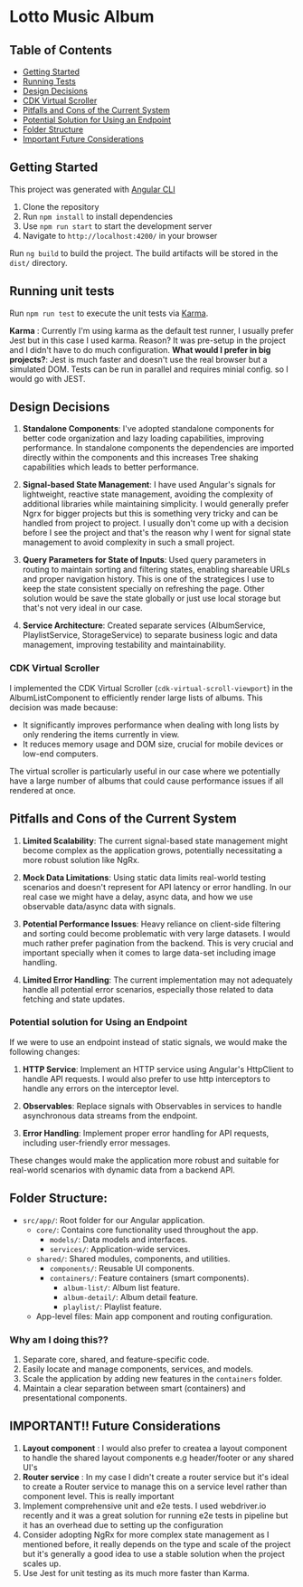 # Lotto Music Album 

## Table of Contents
- [Getting Started](#getting-started)
- [Running Tests](#to-run-the-tests)
- [Design Decisions](#design-decisions)
- [CDK Virtual Scroller](#cdk-virtual-scroller)
- [Pitfalls and Cons of the Current System](#pitfalls-and-cons-of-the-current-system)
- [Potential Solution for Using an Endpoint](#potential-solution-for-using-an-endpoint)
- [Folder Structure](#folder-structure)
- [Important Future Considerations](#future-considerations)


## Getting Started

This project was generated with [Angular CLI](https://github.com/angular/angular-cli)



1. Clone the repository
2. Run `npm install` to install dependencies
3. Use `npm run start` to start the development server
4. Navigate to `http://localhost:4200/` in your browser

Run `ng build` to build the project. The build artifacts will be stored in the `dist/` directory.

## Running unit tests

Run `npm run test` to execute the unit tests via [Karma](https://karma-runner.github.io).

 **Karma** : Currently I'm using karma as the default test runner, I usually prefer Jest but in this case I used karma. Reason? It was pre-setup in the project and I didn't have to do much configuration. 
 **What would I prefer in big projects?**: Jest is much faster and doesn't use the real browser but a simulated DOM. Tests can be run in parallel and requires minial config. so I would go with JEST.

## Design Decisions

1. **Standalone Components**: I've adopted standalone components for better code organization and lazy loading capabilities, improving performance. In standalone components the dependencies are imported directly within the components and this increases Tree shaking capabilities which leads to better performance.

2. **Signal-based State Management**: I have used Angular's signals for lightweight, reactive state management, avoiding the complexity of additional libraries while maintaining simplicity. I would generally prefer Ngrx for bigger projects but this is something very tricky and can be handled from project to project. I usually don't come up with a decision before I see the project and that's the reason why I went for signal state management to avoid complexity in such a small project. 

3. **Query Parameters for State of Inputs**: Used query parameters in routing to maintain sorting and filtering states, enabling shareable URLs and proper navigation history. This is one of the strategices I use to keep the state consistent specially on refreshing the page. Other solution would be save the state globally or just use local storage but that's not very ideal in our case.

4. **Service Architecture**: Created separate services (AlbumService, PlaylistService, StorageService) to separate business logic and data management, improving testability and maintainability.

### CDK Virtual Scroller

I implemented the CDK Virtual Scroller (`cdk-virtual-scroll-viewport`) in the AlbumListComponent to efficiently render large lists of albums. This decision was made because:

- It significantly improves performance when dealing with long lists by only rendering the items currently in view.
- It reduces memory usage and DOM size, crucial for mobile devices or low-end computers.

The virtual scroller is particularly useful in our case where we potentially have a large number of albums that could cause performance issues if all rendered at once.

## Pitfalls and Cons of the Current System

1. **Limited Scalability**: The current signal-based state management might become complex as the application grows, potentially necessitating a more robust solution like NgRx.

2. **Mock Data Limitations**: Using static data limits real-world testing scenarios and doesn't represent for API latency or error handling. In our real case we might have a delay, async data, and how we use observable data/async data with signals. 

4. **Potential Performance Issues**: Heavy reliance on client-side filtering and sorting could become problematic with very large datasets. I would much rather prefer pagination from the backend. This is very crucial and important specially when it comes to large data-set including image handling.

5. **Limited Error Handling**: The current implementation may not adequately handle all potential error scenarios, especially those related to data fetching and state updates.

### Potential solution for Using an Endpoint

If we were to use an endpoint instead of static signals, we would make the following changes:

1. **HTTP Service**: Implement an HTTP service using Angular's HttpClient to handle API requests. I would also prefer to use http interceptors to handle any errors on the interceptor level.

2. **Observables**: Replace signals with Observables in services to handle asynchronous data streams from the endpoint.

3. **Error Handling**: Implement proper error handling for API requests, including user-friendly error messages.

These changes would make the application more robust and suitable for real-world scenarios with dynamic data from a backend API.

## Folder Structure:

- `src/app/`: Root folder for our Angular application.
  - `core/`: Contains core functionality used throughout the app.
    - `models/`: Data models and interfaces.
    - `services/`: Application-wide services.
  - `shared/`: Shared modules, components, and utilities.
    - `components/`: Reusable UI components.
    - `containers/`: Feature containers (smart components).
      - `album-list/`: Album list feature.
      - `album-detail/`: Album detail feature.
      - `playlist/`: Playlist feature.
  - App-level files: Main app component and routing configuration.

### Why am I doing this??
1. Separate core, shared, and feature-specific code.
2. Easily locate and manage components, services, and models.
3. Scale the application by adding new features in the `containers` folder.
4. Maintain a clear separation between smart (containers) and presentational components.

## IMPORTANT!! Future Considerations
1. **Layout component** : I would also prefer to createa a layout component to handle the shared layout components e.g header/footer or any shared UI's
2. **Router service** : In my case I didn't create a router service but it's ideal to create a Router service to manage this on a service level rather than component level. This is really important
3. Implement comprehensive unit and e2e tests. I used webdriver.io recently and it was a great solution for running e2e tests in pipeline but it has an overhead due to setting up the configuration
4. Consider adopting NgRx for more complex state management as I mentioned before, it really depends on the type and scale of the project but it's generally a good idea to use a stable solution when the project scales up.
5. Use Jest for unit testing as its much more faster than Karma.
